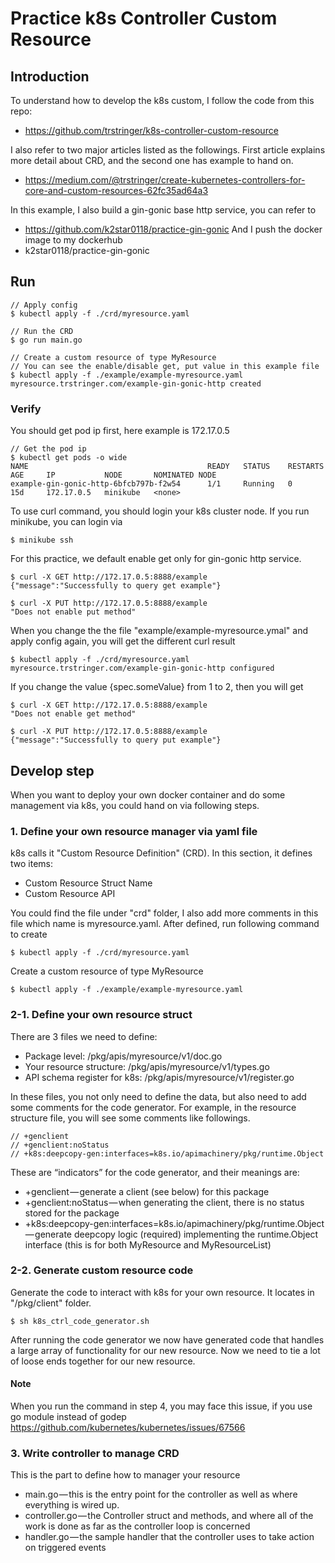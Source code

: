 # Practice k8s Controller Custom Resource
## Introduction
To understand how to develop the k8s custom, I follow the code from this repo:
* https://github.com/trstringer/k8s-controller-custom-resource

I also refer to two major articles listed as the followings.
First article explains more detail about CRD, and the second one has example to hand on.
* https://medium.com/@trstringer/create-kubernetes-controllers-for-core-and-custom-resources-62fc35ad64a3

In this example, I also build a gin-gonic base http service, you can refer to
* https://github.com/k2star0118/practice-gin-gonic
And I push the docker image to my dockerhub
* k2star0118/practice-gin-gonic

## Run
```console
// Apply config
$ kubectl apply -f ./crd/myresource.yaml

// Run the CRD
$ go run main.go

// Create a custom resource of type MyResource
// You can see the enable/disable get, put value in this example file
$ kubectl apply -f ./example/example-myresource.yaml
myresource.trstringer.com/example-gin-gonic-http created
```

### Verify
You should get pod ip first, here example is 172.17.0.5
```console
// Get the pod ip
$ kubectl get pods -o wide
NAME                                        READY   STATUS    RESTARTS   AGE     IP           NODE       NOMINATED NODE
example-gin-gonic-http-6bfcb797b-f2w54      1/1     Running   0          15d     172.17.0.5   minikube   <none>
```

To use curl command, you should login your k8s cluster node. If you run minikube, you can login via
```console
$ minikube ssh
```

For this practice, we default enable get only for gin-gonic http service.
```console
$ curl -X GET http://172.17.0.5:8888/example
{"message":"Successfully to query get example"}

$ curl -X PUT http://172.17.0.5:8888/example
"Does not enable put method"
```

When you change the the file "example/example-myresource.ymal" and apply config again,
you will get the different curl result
```console
$ kubectl apply -f ./crd/myresource.yaml
myresource.trstringer.com/example-gin-gonic-http configured
```

If you change the value {spec.someValue} from 1 to 2, then you will get
```console
$ curl -X GET http://172.17.0.5:8888/example
"Does not enable get method"

$ curl -X PUT http://172.17.0.5:8888/example
{"message":"Successfully to query put example"}
```

## Develop step
When you want to deploy your own docker container and do some management via k8s,
you could hand on via following steps.

### 1. Define your own resource manager via yaml file
k8s calls it "Custom Resource Definition" (CRD). In this section, it defines two items:
* Custom Resource Struct Name
* Custom Resource API

You could find the file under "crd" folder, I also add more comments in this file which name
is myresource.yaml. After defined, run following command to create

```console
$ kubectl apply -f ./crd/myresource.yaml
```
Create a custom resource of type MyResource
```console
$ kubectl apply -f ./example/example-myresource.yaml
```

### 2-1. Define your own resource struct
There are 3 files we need to define:
* Package level: /pkg/apis/myresource/v1/doc.go
* Your resource structure: /pkg/apis/myresource/v1/types.go
* API schema register for k8s: /pkg/apis/myresource/v1/register.go

In these files, you not only need to define the data,
but also need to add some comments for the code generator. 
For example, in the resource structure file, you will see some comments like followings. 
```
// +genclient
// +genclient:noStatus
// +k8s:deepcopy-gen:interfaces=k8s.io/apimachinery/pkg/runtime.Object
```
These are “indicators” for the code generator, and their meanings are:
* +genclient — generate a client (see below) for this package
* +genclient:noStatus — when generating the client, there is no status stored for the package
* +k8s:deepcopy-gen:interfaces=k8s.io/apimachinery/pkg/runtime.Object — generate deepcopy logic (required)
implementing the runtime.Object interface (this is for both MyResource and MyResourceList)

### 2-2. Generate custom resource code
Generate the code to interact with k8s for your own resource. It locates in "/pkg/client" folder.
```console
$ sh k8s_ctrl_code_generator.sh
```
After running the code generator we now have generated code that handles a large array of functionality for our new resource.
Now we need to tie a lot of loose ends together for our new resource.

#### Note
When you run the command in step 4, you may face this issue, if you use go module instead of godep
https://github.com/kubernetes/kubernetes/issues/67566

### 3. Write controller to manage CRD
This is the part to define how to manager your resource
* main.go — this is the entry point for the controller as well as where everything is wired up. 
* controller.go — the Controller struct and methods, 
and where all of the work is done as far as the controller loop is concerned
* handler.go — the sample handler that the controller uses to take action on triggered events